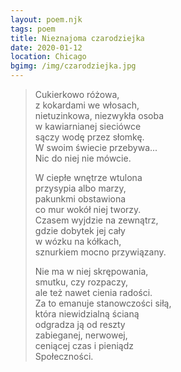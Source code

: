 ```yaml
---
layout: poem.njk
tags: poem
title: Nieznajoma czarodziejka
date: 2020-01-12
location: Chicago
bgimg: /img/czarodziejka.jpg
---
```


> Cukierkowo różowa,  
> z kokardami we włosach,  
> nietuzinkowa, niezwykła osoba  
> w kawiarnianej sieciówce  
> sączy wodę przez słomkę.  
> W swoim świecie przebywa...  
> Nic do niej nie mówcie.  
> 
> W ciepłe wnętrze wtulona  
> przysypia albo marzy,  
> pakunkmi obstawiona  
> co mur wokół niej tworzy.  
> Czasem wyjdzie na zewnątrz,  
> gdzie dobytek jej cały  
> w wózku na kółkach,  
> sznurkiem mocno przywiązany.  
> 
> Nie ma w niej skrępowania,  
> smutku, czy rozpaczy,  
> ale też nawet cienia radości.  
> Za to emanuje stanowczości siłą,  
> która niewidzialną ścianą  
> odgradza ją od reszty  
> zabieganej, nerwowej,  
> ceniącej czas i pieniądz   
> Społeczności.  
